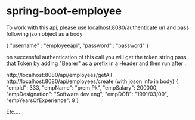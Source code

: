 # spring-boot-employee

To work with this api, 
 please use localhost:8080/authenticate url and pass following json object as a body

{
"username" : "employeeapi",
"password" : "password"
}

on successful authentication of this call you will get the token string pass that
Token by adding "Bearer" as a prefix in a Header and then run after :

http://localhost:8080/api/employees/getAll
http://localhost:8080/api/employees/create  (with joson info in body) 
{
        "empId": 333,
        "empName": "prem Pk",
        "empSalary": 200000,
        "empDesignation": "Software dev eng",
        "empDOB": "1991/03/09",
        "empYearsOfExperience": 9
}

Etc....
